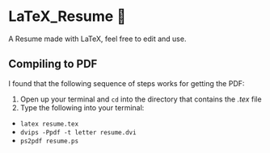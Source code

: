 # LaTeX_Resume :pushpin:
A Resume made with LaTeX, feel free to edit and use.

## Compiling to PDF
I found that the following sequence of steps works for getting the PDF:
  1. Open up your terminal and `cd` into the directory that contains the *.tex* file
  2. Type the following into your terminal:
  - `latex resume.tex`
  - `dvips -Ppdf -t letter resume.dvi`
  - `ps2pdf resume.ps`

